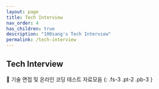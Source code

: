 ```yaml
---
layout: page
title: Tech Interview
nav_order: 4
has_children: true
description: "100sang's Tech Interview"
permalink: /tech-interview
---
```


## Tech Interview

📝 기술 면접 및 온라인 코딩 테스트 자료모음
{: .fs-3 .pt-2 .pb-3 }
